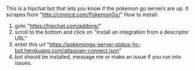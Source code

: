 This is a hipchat bot that lets you know if the pokemon go servers are up. It scrapes from "http://cmmcd.com/PokemonGo/"
How to install:
  1. goto "https://hipchat.com/addons/"
  2. scroll to the bottom and click on "Install an integration from a descriptor URL"
  3. enter this url "https://pokemongo-server-status-hc-bot.herokuapp.com/atlassian-connect.json"
  4. bot should be installed, message me or make an issue if you run into issues.
